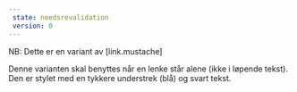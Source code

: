 ```yaml
---
 state: needsrevalidation
 version: 0
---
```

NB: Dette er en variant av [link.mustache]

Denne varianten skal benyttes når en lenke står alene (ikke i løpende tekst). Den er stylet med en tykkere understrek (blå) og svart tekst.
